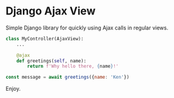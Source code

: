 # Django Ajax View
Simple Django library for quickly using Ajax calls in regular views.

```python
class MyController(AjaxView):
    ...

    @ajax
    def greetings(self, name):
        return f'Why hello there, {name}!'
```

```javascript
const message = await greetings({name: 'Ken'})
```

Enjoy.
